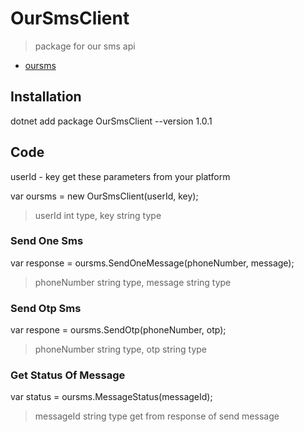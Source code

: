 # OurSmsClient

> package for our sms api
- [oursms](https://oursms.app/)

## Installation
dotnet add package OurSmsClient --version 1.0.1

## Code 
userId - key get these parameters from your platform

var oursms = new OurSmsClient(userId, key);
> userId int type, key string type

### Send One Sms
var response = oursms.SendOneMessage(phoneNumber, message);
> phoneNumber string type, message string type

### Send Otp Sms
var respone = oursms.SendOtp(phoneNumber, otp);
> phoneNumber string type, otp string type


### Get Status Of Message
var status = oursms.MessageStatus(messageId);
> messageId string type get from response of send message
